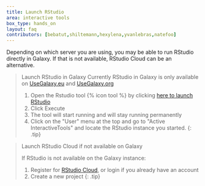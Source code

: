 ```yaml
---
title: Launch RStudio
area: interactive tools
box_type: hands_on
layout: faq
contributors: [bebatut,shiltemann,hexylena,yvanlebras,natefoo]
---
```



Depending on which server you are using, you may be able to run RStudio directly in Galaxy. If that is not available, RStudio Cloud can be an alternative.

> <tip-title>Launch RStudio in Galaxy</tip-title>
> Currently RStudio in Galaxy is only available on [UseGalaxy.eu](https://usegalaxy.eu) and [UseGalaxy.org](https://usegalaxy.org)
>
> 1. Open the Rstudio tool {% icon tool %} by clicking [here to launch RStudio](https://usegalaxy.eu/?tool_id=interactive_tool_rstudio)
> 2. Click Execute
> 3. The tool will start running and will stay running permanently
> 4. Click on the "User" menu at the top and go to "Active InteractiveTools" and locate the RStudio instance you started.
{: .tip}

> <tip-title>Launch RStudio Cloud if not available on Galaxy</tip-title>
>
> If RStudio is not available on the Galaxy instance:
> 1. Register for [RStudio Cloud](https://client.login.rstudio.cloud/oauth/login?show_auth=0&show_login=1&show_setup=1), or login if you already have an account
> 2. Create a new project
{: .tip}

